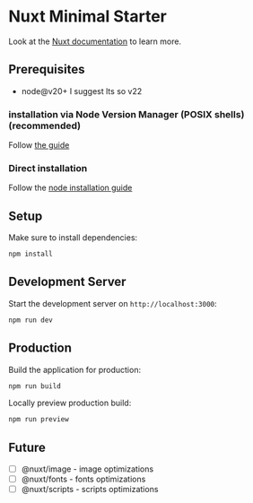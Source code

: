 # Nuxt Minimal Starter

Look at the [Nuxt documentation](https://nuxt.com/docs/getting-started/introduction) to learn more.

## Prerequisites

- node@v20+ I suggest lts so v22

### installation via Node Version Manager (POSIX shells) (recommended)

Follow [the guide](https://github.com/nvm-sh/nvm?tab=readme-ov-file#installing-and-updating)

### Direct installation

Follow the [node installation guide](https://nodejs.org/en/download)

## Setup

Make sure to install dependencies:

```bash
npm install
```

## Development Server

Start the development server on `http://localhost:3000`:

```bash
npm run dev
```

## Production

Build the application for production:

```bash
npm run build
```

Locally preview production build:

```bash
npm run preview
```

## Future

- [ ] @nuxt/image - image optimizations
- [ ] @nuxt/fonts - fonts optimizations
- [ ] @nuxt/scripts - scripts optimizations
